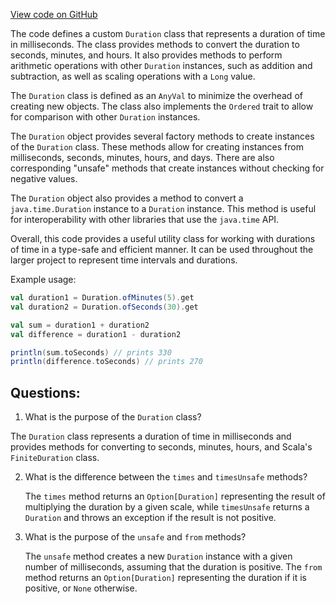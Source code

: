 [View code on GitHub](https://github.com/alephium/alephium/blob/master/util/src/main/scala/org/alephium/util/Duration.scala)

The code defines a custom `Duration` class that represents a duration of time in milliseconds. The class provides methods to convert the duration to seconds, minutes, and hours. It also provides methods to perform arithmetic operations with other `Duration` instances, such as addition and subtraction, as well as scaling operations with a `Long` value. 

The `Duration` class is defined as an `AnyVal` to minimize the overhead of creating new objects. The class also implements the `Ordered` trait to allow for comparison with other `Duration` instances.

The `Duration` object provides several factory methods to create instances of the `Duration` class. These methods allow for creating instances from milliseconds, seconds, minutes, hours, and days. There are also corresponding "unsafe" methods that create instances without checking for negative values.

The `Duration` object also provides a method to convert a `java.time.Duration` instance to a `Duration` instance. This method is useful for interoperability with other libraries that use the `java.time` API.

Overall, this code provides a useful utility class for working with durations of time in a type-safe and efficient manner. It can be used throughout the larger project to represent time intervals and durations. 

Example usage:
```scala
val duration1 = Duration.ofMinutes(5).get
val duration2 = Duration.ofSeconds(30).get

val sum = duration1 + duration2
val difference = duration1 - duration2

println(sum.toSeconds) // prints 330
println(difference.toSeconds) // prints 270
```
## Questions: 
 1. What is the purpose of the `Duration` class?
   
   The `Duration` class represents a duration of time in milliseconds and provides methods for converting to seconds, minutes, hours, and Scala's `FiniteDuration` class.

2. What is the difference between the `times` and `timesUnsafe` methods?
   
   The `times` method returns an `Option[Duration]` representing the result of multiplying the duration by a given scale, while `timesUnsafe` returns a `Duration` and throws an exception if the result is not positive.

3. What is the purpose of the `unsafe` and `from` methods?
   
   The `unsafe` method creates a new `Duration` instance with a given number of milliseconds, assuming that the duration is positive. The `from` method returns an `Option[Duration]` representing the duration if it is positive, or `None` otherwise.